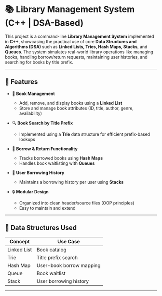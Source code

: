 # 📚 Library Management System (C++ | DSA-Based)

This project is a command-line **Library Management System** implemented in **C++**, showcasing the practical use of core **Data Structures and Algorithms (DSA)** such as **Linked Lists, Tries, Hash Maps, Stacks**, and **Queues**. The system simulates real-world library operations like managing books, handling borrow/return requests, maintaining user histories, and searching for books by title prefix.

---

## 🚀 Features

- 📘 **Book Management**
  - Add, remove, and display books using a **Linked List**
  - Store and manage book attributes (ID, title, author, genre, availability)

- 🔍 **Book Search by Title Prefix**
  - Implemented using a **Trie** data structure for efficient prefix-based lookups

- 🧾 **Borrow & Return Functionality**
  - Tracks borrowed books using **Hash Maps**
  - Handles book waitlisting with **Queues**

- 📜 **User Borrowing History**
  - Maintains a borrowing history per user using **Stacks**

- 🔒 **Modular Design**
  - Organized into clean header/source files (OOP principles)
  - Easy to maintain and extend

---

## 🧠 Data Structures Used

| Concept          | Use Case                          |
|------------------|-----------------------------------|
| Linked List      | Book catalog                      |
| Trie             | Title prefix search               |
| Hash Map         | User-book borrow mapping          |
| Queue            | Book waitlist                     |
| Stack            | User borrowing history            |

---



